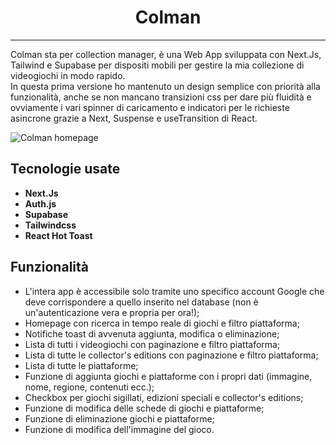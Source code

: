 <div align="center">

  <h1>Colman</h1>
  <hr>

</div>
<p>Colman sta per collection manager, è una Web App sviluppata con Next.Js, Tailwind e Supabase per dispositi mobili per gestire la mia collezione di videogiochi in modo rapido.<br>
In questa prima versione ho mantenuto un design semplice con priorità alla funzionalità, anche se non mancano transizioni css per dare più fluidità e ovviamente i vari spinner di caricamento e indicatori per le richieste asincrone grazie a Next, Suspense e useTransition di React.
</p>

![Colman homepage](https://drive.google.com/file/d/1It2b2iEdw-iU7eWOwYLATtZBryJNU5PL/view?usp=sharing)

## Tecnologie usate

- **Next.Js**
- **Auth.js**
- **Supabase**
- **Tailwindcss**
- **React Hot Toast**

## Funzionalità

- L'intera app è accessibile solo tramite uno specifico account Google che deve corrispondere a quello inserito nel database (non è un'autenticazione vera e propria per ora!);
- Homepage con ricerca in tempo reale di giochi e filtro piattaforma;
- Notifiche toast di avvenuta aggiunta, modifica o eliminazione;
- Lista di tutti i videogiochi con paginazione e filtro piattaforma;
- Lista di tutte le collector's editions con paginazione e filtro piattaforma;
- Lista di tutte le piattaforme;
- Funzione di aggiunta giochi e piattaforme con i propri dati (immagine, nome, regione, contenuti ecc.);
- Checkbox per giochi sigillati, edizioni speciali e collector's editions;
- Funzione di modifica delle schede di giochi e piattaforme;
- Funzione di eliminazione giochi e piattaforme;
- Funzione di modifica dell'immagine del gioco.
